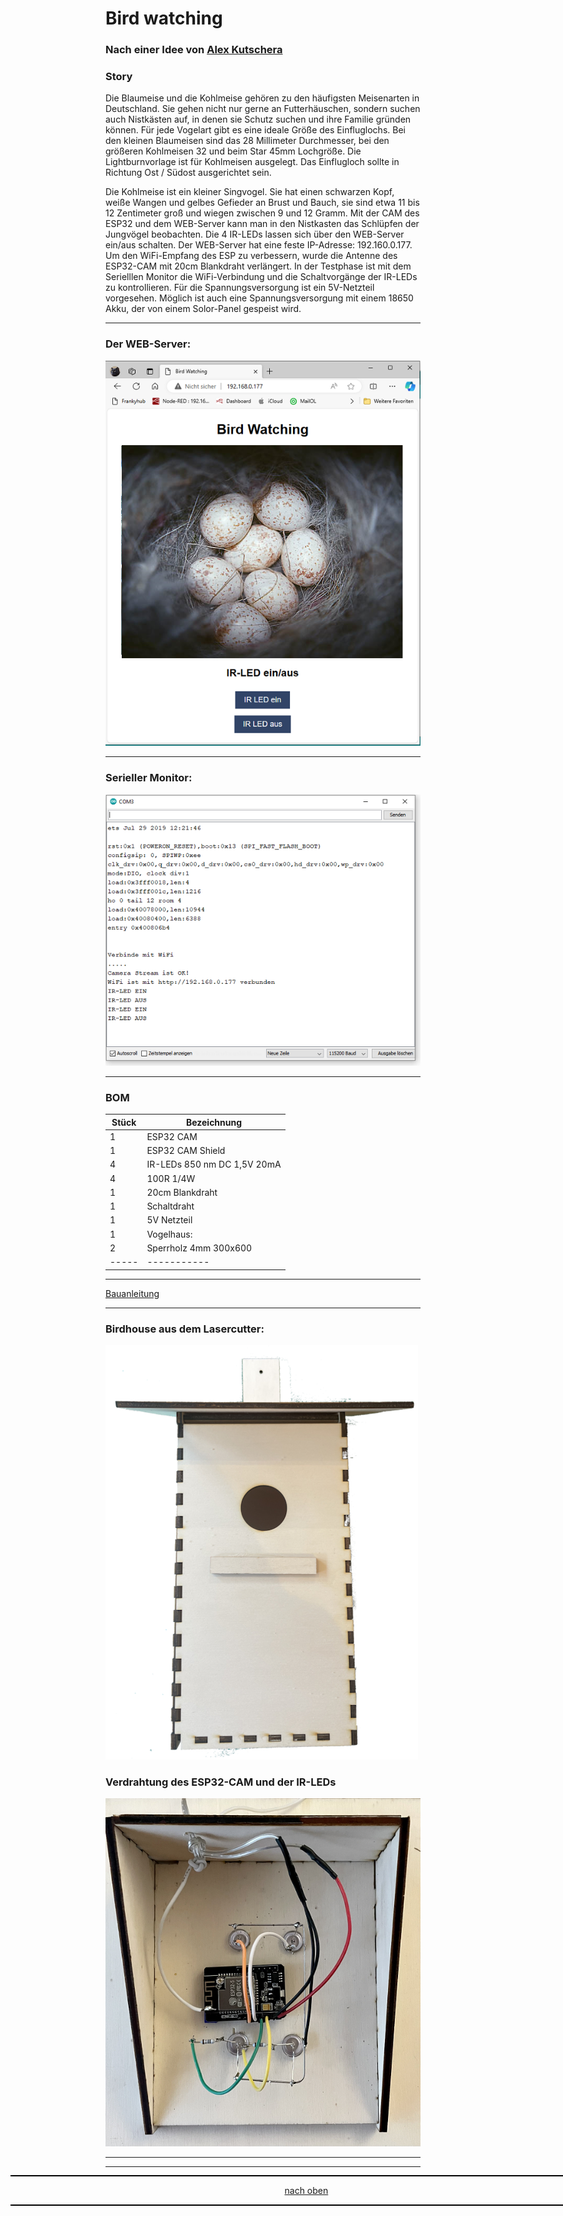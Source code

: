 <a name="oben"></a>

# Bird watching 
### Nach einer Idee von [Alex Kutschera](https://github.com/vektorious)

### Story
Die Blaumeise und die Kohlmeise gehören zu den häufigsten Meisenarten in Deutschland. Sie gehen nicht nur gerne an Futterhäuschen, sondern suchen auch Nistkästen auf, in denen sie Schutz suchen und ihre Familie gründen können. Für jede Vogelart gibt es eine ideale Größe des Einfluglochs. Bei den kleinen Blaumeisen sind das 28 Millimeter Durchmesser, bei den größeren Kohlmeisen 32 und beim Star 45mm Lochgröße. Die Lightburnvorlage ist für Kohlmeisen ausgelegt.  Das Einflugloch sollte in Richtung Ost / Südost ausgerichtet sein. 

Die Kohlmeise ist ein kleiner Singvogel. Sie hat einen schwarzen Kopf, weiße Wangen und gelbes Gefieder an Brust und Bauch, sie sind etwa 11 bis 12 Zentimeter groß und wiegen zwischen 9 und 12 Gramm. Mit der CAM des ESP32 und dem WEB-Server kann man in den Nistkasten das Schlüpfen der Jungvögel beobachten. Die 4 IR-LEDs lassen sich über den WEB-Server ein/aus schalten. Der WEB-Server hat eine feste IP-Adresse: 192.160.0.177. Um den WiFi-Empfang des ESP zu verbessern, wurde die Antenne des ESP32-CAM mit 20cm Blankdraht verlängert. In der Testphase ist mit dem Serielllen Monitor die WiFi-Verbindung und die Schaltvorgänge der IR-LEDs zu kontrollieren. Für die Spannungsversorgung ist ein 5V-Netzteil vorgesehen. Möglich ist auch eine Spannungsversorgung mit einem 18650 Akku, der von einem Solor-Panel gespeist wird.

---

### Der WEB-Server:

![Bild](pic/Bird%20watching2.png)

---

### Serieller Monitor:

![Bild](pic/serieller_monitor1.png)

---


### BOM

| Stück | Bezeichnung |
| ----- | ----------- | 
| 1        | ESP32 CAM      | 
| 1        | ESP32 CAM Shield    | 
| 4        | IR-LEDs 850 nm DC 1,5V 20mA   | 
| 4        | 100R 1/4W  | 
| 1        | 20cm Blankdraht  | 
| 1        | Schaltdraht      |
| 1        | 5V Netzteil |
| 1        | Vogelhaus: |
| 2        | Sperrholz 4mm 300x600 |
| ----- | ----------- | 

---

[Bauanleitung](https://github.com/frankyhub/Bird_watching/wiki)

---

### Birdhouse aus dem Lasercutter:

![Bild](pic/birdhouse1.png)

### Verdrahtung des ESP32-CAM und der IR-LEDs

![Bild](pic/Dach1.png)


---
<div style="position:absolute; left:2cm; ">   
<ol class="breadcrumb" style="border-top: 2px solid black;border-bottom:2px solid black; height: 45px; width: 900px;"> <p align="center"><a href="#oben">nach oben</a></p></ol>
</div>

---


